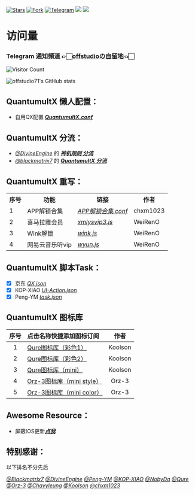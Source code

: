 [![Stars](https://img.shields.io/github/stars/offstudio71/offstudio71)](https://github.com/offstudio71/offstudio71/stargazers)
[![Fork](https://img.shields.io/github/forks/offstudio71/offstudio71)](https://github.com/doffstudio71/offstudio71/network/members)
[![Telegram](https://img.shields.io/badge/Telegram-Channel-33A8E3)](https://t.me/sharehub_offstudio)
[![](https://img.shields.io/github/last-commit/offstudio71/offstudio71)](https://github.com/offstudio71)
[![](https://img.shields.io/github/followers/offstudio71?label=follow&style=social)](https://github.com/offstudio71)


# 访问量

### Telegram 通知頻道 👉🏻[offstudioの自留地](https://t.me/sharehub_offstudio)👈🏻
![Visitor Count](https://profile-counter.glitch.me/offstudio71_QuantumultX/count.svg)

![offstudio71's GitHub stats](https://github-readme-stats.vercel.app/api?username=offstudio71&show_icons=true&count_private=true&theme=vue)

## QuantumultX 懒人配置：
* 自用QX配置 [***QuantumultX.conf***](https://raw.githubusercontent.com/offstudio71/QuantumultX/main/Quantumult_X.conf) 

## QuantumultX 分流：
* [*@DivineEngine*](https://github.com/DivineEngine) 的 [***神机规则 分流***](https://github.com/DivineEngine/Profiles/tree/master/Surge)
* [*@blackmatrix7*](https://github.com/blackmatrix7) 的 [***QuantumultX 分流***](https://github.com/blackmatrix7/ios_rule_script/tree/master/rule/QuantumultX)

## QuantumultX 重写：
<table>
    </th> <th> 序号 </th> <th> 功能 </th> <th> 链接 </th> <th> 作者 </th> </tr >
    <tr>
		<td > 1 </td> <td > APP解锁合集 </td> <td ><a href="https://raw.githubusercontent.com/chxm1023/Script_X/main/Collections.conf"><em>APP解锁合集.conf</em></a></td><td>chxm1023</td>
    </tr>	
    <tr>
		<td > 2 </td> <td > 喜马拉雅会员 </td> <td ><a
href="https://raw.githubusercontent.com/WeiRen0/Scripts/main/xmlysvip3.js"><em>xmlysvip3.js</em></a></td><td>WeiRenO</td>
    </tr>
    <tr>
		<td > 3 </td> <td > Wink解锁 </td> <td ><a
href="https://raw.githubusercontent.com/WeiRen0/Scripts/main/wink.js"><em>wink.js</em></a></td><td>WeiRenO</td>
    </tr>
    <tr>
		<td > 4 </td> <td > 网易云音乐听vip </td> <td ><a
href="https://raw.githubusercontent.com/WeiRen0/Scripts/main/wyun.js"><em>wyun.js</em></a></td><td>WeiRenO</td>
    </tr>
</table>
  
## QuantumultX 脚本Task：
- [x] 京东 [*QX.json*](https://raw.githubusercontent.com/JDHelloWorld/jd_scripts/main/iOS/QX.json)
- [x] KOP-XIAO [*UI-Action.json*](https://raw.githubusercontent.com/KOP-XIAO/QuantumultX/master/Scripts/UI-Action.json)
- [x] Peng-YM [*task.json*](https://raw.githubusercontent.com/Peng-YM/QuanX/master/Tasks/task.json)
  
## QuantumultX 图标库


| 序号 | 点击名称快捷添加图标订阅 | 作者 |
| :----: | :---- | :----: |
| 1  | [Qure图标库（彩色1）](https://quantumult.app/x/open-app/ui?module=gallery&type=icon&action=add&content=%5B%0A%20%20%20%20%22https%3A%2F%2Fgithub.com%2FKoolson%2FQure%2Fraw%2Fmaster%2FOther%2FQureColor-All.json%22%0A%5D) | Koolson |
| 2  | [Qure图标库（彩色2）](https://quantumult.app/x/open-app/ui?module=gallery&type=icon&action=add&content=%5B%0A%20%20%20%20%22https%3A%2F%2Fraw.githubusercontent.com%2FKoolson%2FQure%2Fmaster%2FOther%2FQureColor.json%22%0A%5D) | Koolson | 
| 3  | [Qure图标库（mini）](https://quantumult.app/x/open-app/ui?module=gallery&type=icon&action=add&content=%5B%0A%20%20%20%20%22https%3A%2F%2Fraw.githubusercontent.com%2FKoolson%2FQure%2Fmaster%2FOther%2FQuremini.json%22%0A%5D) |  Koolson |
| 4  | [Orz-3图标库（mini style）](https://quantumult.app/x/open-app/ui?module=gallery&type=icon&action=add&content=%5B%0A%20%20%20%20%22https%3A%2F%2Fgithub.com%2FOrz-3%2Fmini%2Fraw%2Fmaster%2Fmini.json%22%0A%5D) | Orz-3 |
| 5  | [Orz-3图标库（mini color）](https://quantumult.app/x/open-app/ui?module=gallery&type=icon&action=add&content=%5B%0A%20%20%20%20%22https%3A%2F%2Fraw.githubusercontent.com%2FOrz-3%2Fmini%2Fmaster%2FminiColor.json%22%0A%5D) | Orz-3 |
  
## Awesome Resource：
* 屏蔽IOS更新[***点我***](https://app.initnil.com/tvOS.mobileconfig)

## 特别感谢：

以下排名不分先后

[*@Blackmatrix7*](https://github.com/blackmatrix7/ios_rule_script) [*@DivineEngine*](https://github.com/DivineEngine) [*@Peng-YM*](https://github.com/Peng-YM) [*@KOP-XIAO*](https://github.com/KOP-XIAO) [*@NobyDa*](https://github.com/NobyDa) [*@Qure*](https://github.com/Koolson/Qure) [*@Orz-3*](https://github.com/Orz-3) [*@Chavyleung*](https://github.com/chavyleung) [*@Koolson*](https://github.com/Koolson) [*@chxm1023*](https://github.com/chxm1023)
